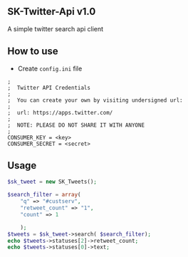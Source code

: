 SK-Twitter-Api v1.0
------------

A simple twitter search api client

How to use
-------------


- Create `config.ini` file

```
;
;  Twitter API Credentials
;
;  You can create your own by visiting undersigned url:
;
;  url: https://apps.twitter.com/
;
;  NOTE: PLEASE DO NOT SHARE IT WITH ANYONE
;
CONSUMER_KEY = <key>
CONSUMER_SECRET = <secret>

```

Usage
------

``` php
$sk_tweet = new SK_Tweets();

$search_filter = array(
	"q" => "#custserv",
	"retweet_count" => "1",
	"count" => 1

	);
$tweets = $sk_tweet->search( $search_filter);
echo $tweets->statuses[2]->retweet_count;
echo $tweets->statuses[0]->text;

```